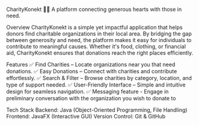 CharityKonekt 💙✨
A platform connecting generous hearts with those in need.

Overview
CharityKonekt is a simple yet impactful application that helps donors find charitable organizations in their local area. By bridging the gap between generosity and need, the platform makes it easy for individuals to contribute to meaningful causes. Whether it's food, clothing, or financial aid, CharityKonekt ensures that donations reach the right places efficiently.

Features
✅ Find Charities – Locate organizations near you that need donations.
✅ Easy Donations – Connect with charities and contribute effortlessly.
✅ Search & Filter – Browse charities by category, location, and type of support needed.
✅ User-Friendly Interface – Simple and intuitive design for seamless navigation.
✅ Messaging feature - Engage in preliminary conversation with the organization you wish to donate to

Tech Stack
Backend: Java (Object-Oriented Programming, File Handling)
Frontend: JavaFX (Interactive GUI)
Version Control: Git & GitHub